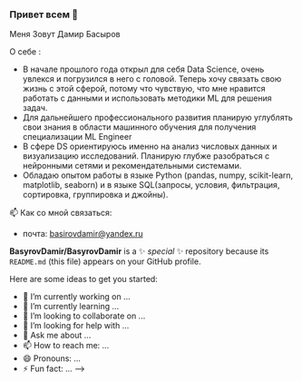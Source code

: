 ### Привет всем 👋

Меня Зовут Дамир Басыров

О себе  :
- В начале прошлого года открыл для себя Data Science, очень увлекся и погрузился в него с головой. Теперь хочу связать свою жизнь с этой сферой, потому что чувствую, что мне нравится работать с данными и использовать методики ML для решения задач.
- Для дальнейшего профессионального развития планирую углублять свои знания в области машинного обучения для получения специализации ML Engineer
- В сфере DS ориентируюсь именно на анализ числовых данных и визуализацию исследований. Планирую глубже разобраться с нейронными сетями и рекомендательными системами.
- Обладаю опытом работы в языке Python (pandas, numpy, scikit-learn, matplotlib, seaborn) и в языке SQL(запросы, условия, фильтрация, сортировка, группировка и джойны).

📫 Как со мной связаться:
- почта: basirovdamir@yandex.ru

**BasyrovDamir/BasyrovDamir** is a ✨ _special_ ✨ repository because its `README.md` (this file) appears on your GitHub profile.

Here are some ideas to get you started:

- 🔭 I’m currently working on ...
- 🌱 I’m currently learning ...
- 👯 I’m looking to collaborate on ...
- 🤔 I’m looking for help with ...
- 💬 Ask me about ...
- 📫 How to reach me: ...
- 😄 Pronouns: ...
- ⚡ Fun fact: ...
-->
